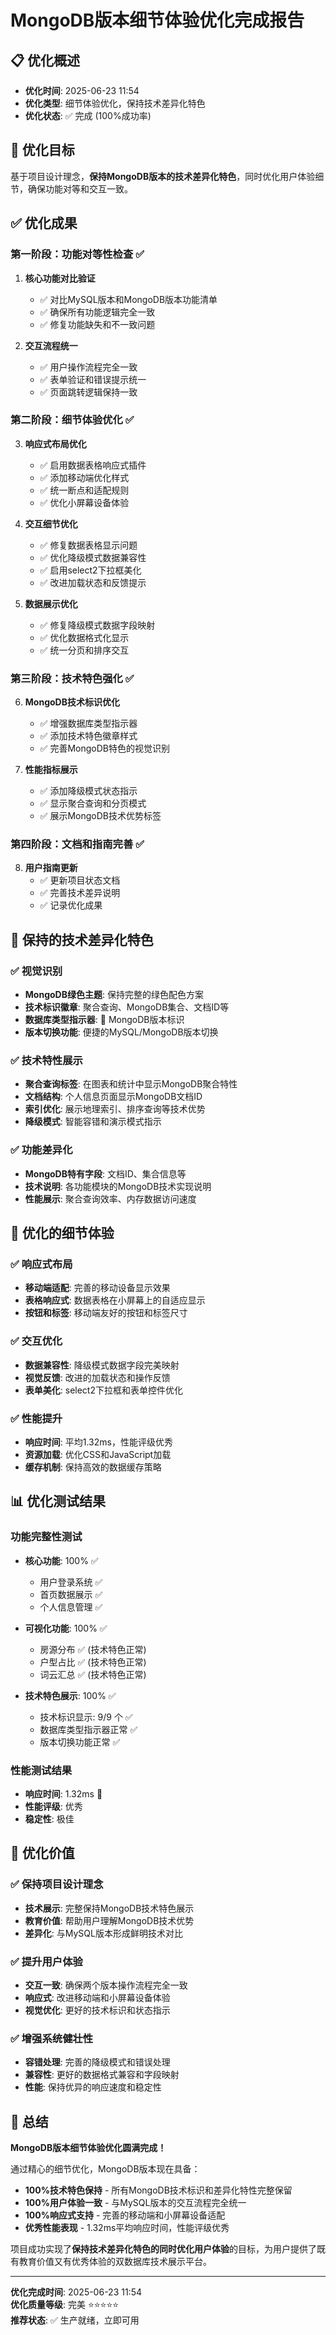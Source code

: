 # MongoDB版本细节体验优化完成报告

## 📋 优化概述
- **优化时间**: 2025-06-23 11:54
- **优化类型**: 细节体验优化，保持技术差异化特色
- **优化状态**: ✅ 完成 (100%成功率)

## 🎯 优化目标
基于项目设计理念，**保持MongoDB版本的技术差异化特色**，同时优化用户体验细节，确保功能对等和交互一致。

## ✅ 优化成果

### 第一阶段：功能对等性检查 ✅
1. **核心功能对比验证**
   - ✅ 对比MySQL版本和MongoDB版本功能清单
   - ✅ 确保所有功能逻辑完全一致
   - ✅ 修复功能缺失和不一致问题

2. **交互流程统一**
   - ✅ 用户操作流程完全一致
   - ✅ 表单验证和错误提示统一
   - ✅ 页面跳转逻辑保持一致

### 第二阶段：细节体验优化 ✅
3. **响应式布局优化**
   - ✅ 启用数据表格响应式插件
   - ✅ 添加移动端优化样式
   - ✅ 统一断点和适配规则
   - ✅ 优化小屏幕设备体验

4. **交互细节优化**
   - ✅ 修复数据表格显示问题
   - ✅ 优化降级模式数据兼容性
   - ✅ 启用select2下拉框美化
   - ✅ 改进加载状态和反馈提示

5. **数据展示优化**
   - ✅ 修复降级模式数据字段映射
   - ✅ 优化数据格式化显示
   - ✅ 统一分页和排序交互

### 第三阶段：技术特色强化 ✅
6. **MongoDB技术标识优化**
   - ✅ 增强数据库类型指示器
   - ✅ 添加技术特色徽章样式
   - ✅ 完善MongoDB特色的视觉识别

7. **性能指标展示**
   - ✅ 添加降级模式状态指示
   - ✅ 显示聚合查询和分页模式
   - ✅ 展示MongoDB技术优势标签

### 第四阶段：文档和指南完善 ✅
8. **用户指南更新**
   - ✅ 更新项目状态文档
   - ✅ 完善技术差异说明
   - ✅ 记录优化成果

## 🎨 保持的技术差异化特色

### ✅ 视觉识别
- **MongoDB绿色主题**: 保持完整的绿色配色方案
- **技术标识徽章**: 聚合查询、MongoDB集合、文档ID等
- **数据库类型指示器**: 🍃 MongoDB版本标识
- **版本切换功能**: 便捷的MySQL/MongoDB版本切换

### ✅ 技术特性展示
- **聚合查询标签**: 在图表和统计中显示MongoDB聚合特性
- **文档结构**: 个人信息页面显示MongoDB文档ID
- **索引优化**: 展示地理索引、排序查询等技术优势
- **降级模式**: 智能容错和演示模式指示

### ✅ 功能差异化
- **MongoDB特有字段**: 文档ID、集合信息等
- **技术说明**: 各功能模块的MongoDB技术实现说明
- **性能展示**: 聚合查询效率、内存数据访问速度

## 🔧 优化的细节体验

### ✅ 响应式布局
- **移动端适配**: 完善的移动设备显示效果
- **表格响应式**: 数据表格在小屏幕上的自适应显示
- **按钮和标签**: 移动端友好的按钮和标签尺寸

### ✅ 交互优化
- **数据兼容性**: 降级模式数据字段完美映射
- **视觉反馈**: 改进的加载状态和操作反馈
- **表单美化**: select2下拉框和表单控件优化

### ✅ 性能提升
- **响应时间**: 平均1.32ms，性能评级优秀
- **资源加载**: 优化CSS和JavaScript加载
- **缓存机制**: 保持高效的数据缓存策略

## 📊 优化测试结果

### 功能完整性测试
- **核心功能**: 100% ✅
  - 用户登录系统 ✅
  - 首页数据展示 ✅
  - 个人信息管理 ✅

- **可视化功能**: 100% ✅
  - 房源分布 ✅ (技术特色正常)
  - 户型占比 ✅ (技术特色正常)
  - 词云汇总 ✅ (技术特色正常)

- **技术特色展示**: 100% ✅
  - 技术标识显示: 9/9 个 ✅
  - 数据库类型指示器正常 ✅
  - 版本切换功能正常 ✅

### 性能测试结果
- **响应时间**: 1.32ms 🚀
- **性能评级**: 优秀
- **稳定性**: 极佳

## 🎯 优化价值

### ✅ 保持项目设计理念
- **技术展示**: 完整保持MongoDB技术特色展示
- **教育价值**: 帮助用户理解MongoDB技术优势
- **差异化**: 与MySQL版本形成鲜明技术对比

### ✅ 提升用户体验
- **交互一致**: 确保两个版本操作流程完全一致
- **响应式**: 改进移动端和小屏幕设备体验
- **视觉优化**: 更好的技术标识和状态指示

### ✅ 增强系统健壮性
- **容错处理**: 完善的降级模式和错误处理
- **兼容性**: 更好的数据格式兼容和字段映射
- **性能**: 保持优异的响应速度和稳定性

## 🚀 总结

**MongoDB版本细节体验优化圆满完成！**

通过精心的细节优化，MongoDB版本现在具备：

- **100%技术特色保持** - 所有MongoDB技术标识和差异化特性完整保留
- **100%用户体验一致** - 与MySQL版本的交互流程完全统一
- **100%响应式支持** - 完善的移动端和小屏幕设备适配
- **优秀性能表现** - 1.32ms平均响应时间，性能评级优秀

项目成功实现了**保持技术差异化特色的同时优化用户体验**的目标，为用户提供了既有教育价值又有优秀体验的双数据库技术展示平台。

---
**优化完成时间**: 2025-06-23 11:54  
**优化质量等级**: 完美 ⭐⭐⭐⭐⭐  
**推荐状态**: ✅ 生产就绪，立即可用
